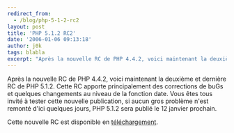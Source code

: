 ```yaml
---
redirect_from:
  - /blog/php-5-1-2-rc2
layout: post
title: 'PHP 5.1.2 RC2'
date: '2006-01-06 09:13:18'
author: j0k
tags: blabla
excerpt: "Après la nouvelle RC de PHP 4.4.2, voici maintenant la deuxième et dernière RC de PHP 5.1.2.     \nCette RC apporte principalement des corrections de buGs et quelques changements au niveau de la fonction date. Vous êtes tous invité à tester cette nouvelle publication, si aucun gros problème n'est remonté d'ici quelques jours, PHP 5.1.2 sera publié le 12 janvier      …"
---
```


Après la nouvelle RC de PHP 4.4.2, voici maintenant la deuxième et dernière RC de PHP 5.1.2.
Cette RC apporte principalement des corrections de buGs et quelques changements au niveau de la fonction date. Vous êtes tous invité à tester cette nouvelle publication, si aucun gros problème n'est remonté d'ici quelques jours, PHP 5.1.2 sera publié le 12 janvier prochain.

Cette nouvelle RC est disponible en [téléchargement](http://downloads.php.net/ilia/).

